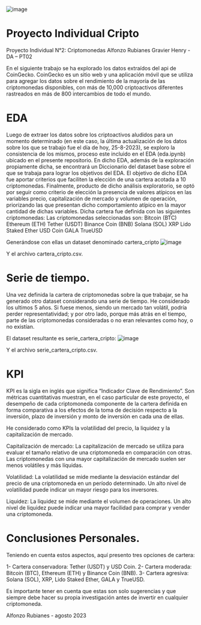 ![image](https://github.com/Fonzorg/proyecto_individual_Cripto/assets/108815192/bf8a04cb-34c5-411f-9ce9-3d121ab9ab66)

# Proyecto Individual Cripto
Proyecto Individual N°2: Criptomonedas
Alfonzo Rubianes Gravier
Henry - DA – PT02

En el siguiente trabajo se ha explorado los datos extraídos del api de CoinGecko. 
CoinGecko es un sitio web y una aplicación móvil que se utiliza para agregar los datos sobre el rendimiento de la mayoría de las criptomonedas disponibles, con más de 10,000 criptoactivos diferentes rastreados en más de 800 intercambios de todo el mundo.

# EDA

Luego de extraer los datos sobre los criptoactivos aludidos para un momento determinado (en este caso, la última actualización de los datos sobre los que se trabajo fue el día de hoy, 25-8-2023), se exploro la consistencia de los mismos, proceso este incluido en el EDA (eda.ipynb) ubicado en el presente repositorio. En dicho EDA, además de la exploración propiamente dicha, se encontrará un Diccionario del dataset base sobre el que se trabaja para lograr los objetivos del EDA.
El objetivo de dicho EDA fue aportar criterios que faciliten la elección de una cartera acotada a 10 criptomonedas.
Finalmente, producto de dicho análisis exploratorio, se optó por seguir como criterio de elección la presencia de valores atípicos en las variables precio, capitalización de mercado y volumen de operación, priorizando las que presentan dicho comportamiento atípico en la mayor cantidad de dichas variables.
Dicha cartera fue definida con las siguientes criptomonedas:
Las criptomonedas seleccionadas son:
Bitcoin (BTC)
Ethereum (ETH)
Tether (USDT)
Binance Coin (BNB)
Solana (SOL)
XRP
Lido Staked Ether
USD Coin
GALA
TrueUSD

Generándose con ellas un dataset denominado cartera_cripto
 ![image](https://github.com/Fonzorg/proyecto_individual_Cripto/assets/108815192/c175dc79-282d-4159-98f5-0216f91b6f32)


Y el archivo cartera_cripto.csv.

# Serie de tiempo.

Una vez definida la cartera de criptomonedas sobre la que trabajar, se ha generado otro dataset considerando una serie de tiempo. 
He considerado los ultimos 5 años. 
Si fuese menos, siendo un mercado tan volátil, podría perder representatividad; y por otro lado, porque más atrás en el tiempo, parte de las criptomonedas consideradas o no eran relevantes como hoy, o no existían.

El dataset resultante es serie_cartera_cripto:
 ![image](https://github.com/Fonzorg/proyecto_individual_Cripto/assets/108815192/6b301583-55fd-4fbc-be74-b9b592749135)


Y el archivo serie_cartera_cripto.csv.

# KPI

KPI es la sigla en inglés que significa “Indicador Clave de Rendimiento”. 
Son métricas cuantitativas muestran, en el caso particular de este proyecto, el desempeño de cada criptomoneda componente de la cartera definida en forma comparativa a los efectos de la toma de decisión respecto a la inversión, plazo de inversión y monto de inversión en cada una de ellas.

He considerado como KPIs la volatilidad del precio, la liquidez y la capitalización de mercado. 

Capitalización de mercado: La capitalización de mercado se utiliza para evaluar el tamaño relativo de una criptomoneda en comparación con otras. Las criptomonedas con una mayor capitalización de mercado suelen ser menos volátiles y más líquidas.

Volatilidad: La volatilidad se mide mediante la desviación estándar del precio de una criptomoneda en un período determinado. Un alto nivel de volatilidad puede indicar un mayor riesgo para los inversores.

Liquidez: La liquidez se mide mediante el volumen de operaciones. Un alto nivel de liquidez puede indicar una mayor facilidad para comprar y vender una criptomoneda.

# Conclusiones Personales.

Teniendo en cuenta estos aspectos, aquí presento tres opciones de cartera:

1-	Cartera conservadora: Tether (USDT) y USD Coin.
2-	Cartera moderada: Bitcoin (BTC), Ethereum (ETH) y Binance Coin (BNB).
3-	Cartera agresiva: Solana (SOL), XRP, Lido Staked Ether, GALA y TrueUSD.

Es importante tener en cuenta que estas son solo sugerencias y que siempre debe hacer su propia investigación antes de invertir en cualquier criptomoneda.

Alfonzo Rubianes - agosto 2023

